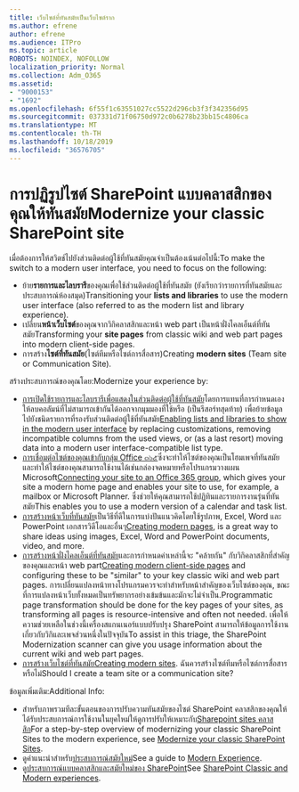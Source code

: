 ```yaml
---
title: เว็บไซต์ที่ทันสมัยเป็นเว็บไซต์ราก
ms.author: efrene
author: efrene
ms.audience: ITPro
ms.topic: article
ROBOTS: NOINDEX, NOFOLLOW
localization_priority: Normal
ms.collection: Adm_O365
ms.assetid:
- "9000153"
- "1692"
ms.openlocfilehash: 6f55f1c63551027cc5522d296cb3f3f342356d95
ms.sourcegitcommit: 037331d71f06750d972c0b6278b23bb15c4806ca
ms.translationtype: MT
ms.contentlocale: th-TH
ms.lasthandoff: 10/18/2019
ms.locfileid: "36576705"
---
```

# <a name="modernize-your-classic-sharepoint-site"></a><span data-ttu-id="5b6c0-102">การปฏิรูปไซต์ SharePoint แบบคลาสสิกของคุณให้ทันสมัย</span><span class="sxs-lookup"><span data-stu-id="5b6c0-102">Modernize your classic SharePoint site</span></span>

<span data-ttu-id="5b6c0-103">เมื่อต้องการให้สวิตช์ไปยังส่วนติดต่อผู้ใช้ที่ทันสมัยคุณจำเป็นต้องเน้นต่อไปนี้:</span><span class="sxs-lookup"><span data-stu-id="5b6c0-103">To make the switch to a modern user interface, you need to focus on the following:</span></span>

- <span data-ttu-id="5b6c0-104">ย้าย**รายการและไลบรารี**ของคุณเพื่อใช้ส่วนติดต่อผู้ใช้ที่ทันสมัย (ยังเรียกว่ารายการที่ทันสมัยและประสบการณ์ห้องสมุด)</span><span class="sxs-lookup"><span data-stu-id="5b6c0-104">Transitioning your **lists and libraries** to use the modern user interface (also referred to as the modern list and library experience).</span></span>
- <span data-ttu-id="5b6c0-105">เปลี่ยน**หน้าเว็บไซต์**ของคุณจากวิกิคลาสสิกและหน้า web part เป็นหน้าฝั่งไคลเอ็นต์ที่ทันสมัย</span><span class="sxs-lookup"><span data-stu-id="5b6c0-105">Transforming your **site pages** from classic wiki and web part pages into modern client-side pages.</span></span>
- <span data-ttu-id="5b6c0-106">การสร้าง**ไซต์ที่ทันสมัย**(ไซต์ทีมหรือไซต์การสื่อสาร)</span><span class="sxs-lookup"><span data-stu-id="5b6c0-106">Creating **modern sites** (Team site or Communication Site).</span></span>

<span data-ttu-id="5b6c0-107">สร้างประสบการณ์ของคุณโดย:</span><span class="sxs-lookup"><span data-stu-id="5b6c0-107">Modernize your experience by:</span></span>
- <span data-ttu-id="5b6c0-108">[การเปิดใช้รายการและไลบรารีเพื่อแสดงในส่วนติดต่อผู้ใช้ที่ทันสมัย](https://docs.microsoft.com/sharepoint/dev/transform/modernize-userinterface-lists-and-libraries)โดยการแทนที่การกำหนดเองให้ลบคอลัมน์ที่ไม่สามารถเข้ากันได้ออกจากมุมมองที่ใช้หรือ (เป็นรีสอร์ทสุดท้าย) เพื่อย้ายข้อมูลไปยังชนิดรายการที่รองรับส่วนติดต่อผู้ใช้ที่ทันสมัย</span><span class="sxs-lookup"><span data-stu-id="5b6c0-108">[Enabling lists and libraries to show in the modern user interface](https://docs.microsoft.com/sharepoint/dev/transform/modernize-userinterface-lists-and-libraries) by replacing customizations, removing incompatible columns from the used views, or (as a last resort) moving data into a modern user interface-compatible list type.</span></span>
- <span data-ttu-id="5b6c0-109">[การเชื่อมต่อไซต์ของคุณเข้ากับกลุ่ม Office ๓๖๕](https://docs.microsoft.com/sharepoint/dev/transform/modernize-connect-to-office365-group)ซึ่งจะทำให้ไซต์ของคุณเป็นโฮมเพจที่ทันสมัยและทำให้ไซต์ของคุณสามารถใช้งานได้เช่นกล่องจดหมายหรือโปรแกรมวางแผน Microsoft</span><span class="sxs-lookup"><span data-stu-id="5b6c0-109">[Connecting your site to an Office 365 group](https://docs.microsoft.com/sharepoint/dev/transform/modernize-connect-to-office365-group), which gives your site a modern home page and enables your site to use, for example, a mailbox or Microsoft Planner.</span></span> <span data-ttu-id="5b6c0-110">ซึ่งช่วยให้คุณสามารถใช้ปฏิทินและรายการงานรุ่นที่ทันสมัย</span><span class="sxs-lookup"><span data-stu-id="5b6c0-110">This enables you to use a modern version of a calendar and task list.</span></span>
- <span data-ttu-id="5b6c0-111">[การสร้างหน้าเว็บที่ทันสมัย](https://support.office.com/article/create-and-use-modern-pages-on-a-sharepoint-site-b3d46deb-27a6-4b1e-87b8-df851e503dec)เป็นวิธีที่ดีในการแบ่งปันแนวคิดโดยใช้รูปภาพ, Excel, Word และ PowerPoint เอกสารวิดีโอและอื่นๆ</span><span class="sxs-lookup"><span data-stu-id="5b6c0-111">[Creating modern pages](https://support.office.com/article/create-and-use-modern-pages-on-a-sharepoint-site-b3d46deb-27a6-4b1e-87b8-df851e503dec), is a great way to share ideas using images, Excel, Word and PowerPoint documents, video, and more.</span></span>
- <span data-ttu-id="5b6c0-112">[การสร้างหน้าฝั่งไคลเอ็นต์ที่ทันสมัย](https://docs.microsoft.com/sharepoint/dev/transform/modernize-userinterface-site-pages)และการกำหนดค่าเหล่านี้จะ "คล้ายกัน" กับวิกิคลาสสิกที่สำคัญของคุณและหน้า web part</span><span class="sxs-lookup"><span data-stu-id="5b6c0-112">[Creating modern client-side pages](https://docs.microsoft.com/sharepoint/dev/transform/modernize-userinterface-site-pages) and configuring these to be "similar" to your key classic wiki and web part pages.</span></span> <span data-ttu-id="5b6c0-113">การเปลี่ยนแปลงหน้าทางโปรแกรมควรจะทำสำหรับหน้าสำคัญของเว็บไซต์ของคุณ, ขณะที่การแปลงหน้าเว็บทั้งหมดเป็นทรัพยากรอย่างเข้มข้นและมักจะไม่จำเป็น.</span><span class="sxs-lookup"><span data-stu-id="5b6c0-113">Programmatic page transformation should be done for the key pages of your sites, as transforming all pages is resource-intensive and often not needed.</span></span> <span data-ttu-id="5b6c0-114">เพื่อให้ความช่วยเหลือในช่วงนี้เครื่องสแกนเนอร์แบบปรับปรุง SharePoint สามารถให้ข้อมูลการใช้งานเกี่ยวกับวิกิและเพจส่วนหนึ่งในปัจจุบัน</span><span class="sxs-lookup"><span data-stu-id="5b6c0-114">To assist in this triage, the SharePoint Modernization scanner can give you usage information about the current wiki and web part pages.</span></span>
- <span data-ttu-id="5b6c0-115">[การสร้างเว็บไซต์ที่ทันสมัย](https://support.office.com/article/create-a-team-site-in-sharepoint-ef10c1e7-15f3-42a3-98aa-b5972711777d)</span><span class="sxs-lookup"><span data-stu-id="5b6c0-115">[Creating modern sites](https://support.office.com/article/create-a-team-site-in-sharepoint-ef10c1e7-15f3-42a3-98aa-b5972711777d).</span></span> <span data-ttu-id="5b6c0-116">ฉันควรสร้างไซต์ทีมหรือไซต์การสื่อสารหรือไม่</span><span class="sxs-lookup"><span data-stu-id="5b6c0-116">Should I create a team site or a communication site?</span></span>

<span data-ttu-id="5b6c0-117">ข้อมูลเพิ่มเติม:</span><span class="sxs-lookup"><span data-stu-id="5b6c0-117">Additional Info:</span></span> 
- <span data-ttu-id="5b6c0-118">สำหรับภาพรวมทีละขั้นตอนของการปรับความทันสมัยของไซต์ SharePoint คลาสสิกของคุณให้ได้รับประสบการณ์การใช้งานในยุคใหม่ให้ดูการปรับให้เหมาะกับ[Sharepoint sites คลาสสิก](https://docs.microsoft.com/sharepoint/dev/transform/modernize-classic-sites)</span><span class="sxs-lookup"><span data-stu-id="5b6c0-118">For a step-by-step overview of modernizing your classic SharePoint Sites to the modern experience, see [Modernize your classic SharePoint Sites](https://docs.microsoft.com/sharepoint/dev/transform/modernize-classic-sites).</span></span>
- <span data-ttu-id="5b6c0-119">ดูคำแนะนำสำหรับ[ประสบการณ์สมัยใหม่](https://docs.microsoft.com/sharepoint/guide-to-sharepoint-modern-experience)</span><span class="sxs-lookup"><span data-stu-id="5b6c0-119">See a guide to [Modern Experience](https://docs.microsoft.com/sharepoint/guide-to-sharepoint-modern-experience).</span></span>
- <span data-ttu-id="5b6c0-120">ดู[ประสบการณ์แบบคลาสสิกและสมัยใหม่ของ SharePoint](https://support.office.com/article/sharepoint-classic-and-modern-experiences-5725c103-505d-4a6e-9350-300d3ec7d73f)</span><span class="sxs-lookup"><span data-stu-id="5b6c0-120">See [SharePoint Classic and Modern experiences](https://support.office.com/article/sharepoint-classic-and-modern-experiences-5725c103-505d-4a6e-9350-300d3ec7d73f).</span></span> 




